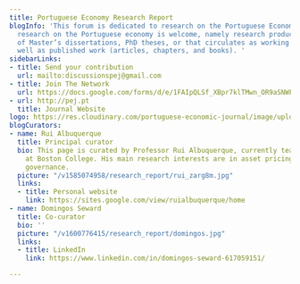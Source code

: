 ```yaml
---
title: Portuguese Economy Research Report
blogInfo: 'This forum is dedicated to research on the Portuguese Economy. All scientific
  research on the Portuguese economy is welcome, namely research produced in the context
  of Master’s dissertations, PhD theses, or that circulates as working papers, as
  well as published work (articles, chapters, and books). '
sidebarLinks:
- title: Send your contribution
  url: mailto:discussionspej@gmail.com
- title: Join The Network
  url: https://docs.google.com/forms/d/e/1FAIpQLSf_XBpr7klTMwn_OR9aSNWFfmP9m663cqitoLqXwTidfNY9jQ/viewform
- url: http://pej.pt
  title: Journal Website
logo: https://res.cloudinary.com/portuguese-economic-journal/image/upload/v1585913410/research_report/perr_logo_j8egle.svg
blogCurators:
- name: Rui Albuquerque
  title: Principal curator
  bio: This page is curated by Professor Rui Albuquerque, currently teaching and researching
    at Boston College. His main research interests are in asset pricing and corporate
    governance.
  picture: "/v1585074958/research_report/rui_zarg8m.jpg"
  links:
  - title: Personal website
    link: https://sites.google.com/view/ruialbuquerque/home
- name: Domingos Seward
  title: Co-curator
  bio: ''
  picture: "/v1600776415/research_report/domingos.jpg"
  links:
  - title: LinkedIn
    link: https://www.linkedin.com/in/domingos-seward-617059151/

---
```

